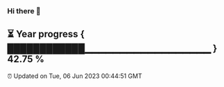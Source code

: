 ### Hi there 👋
⏳ Year progress { ████████████▁▁▁▁▁▁▁▁▁▁▁▁▁▁▁▁▁▁ } 42.75 %
---
⏰ Updated on Tue, 06 Jun 2023 00:44:51 GMT

